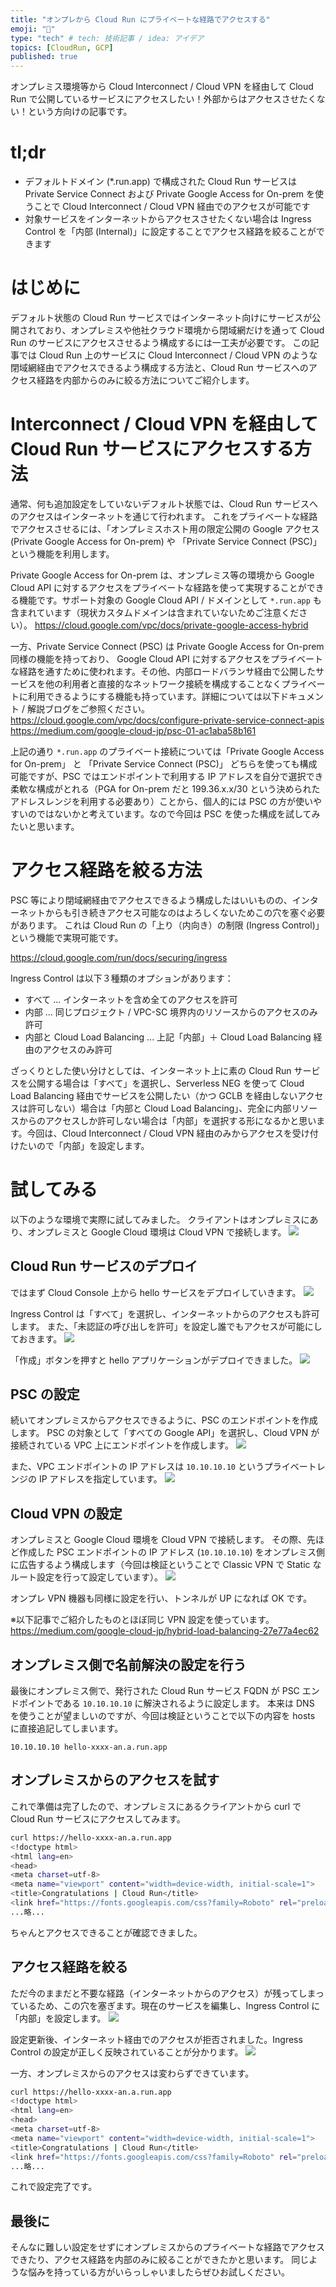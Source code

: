 ```yaml
---
title: "オンプレから Cloud Run にプライベートな経路でアクセスする"
emoji: "🐶"
type: "tech" # tech: 技術記事 / idea: アイデア
topics: [CloudRun, GCP]
published: true
---
```

オンプレミス環境等から Cloud Interconnect / Cloud VPN を経由して Cloud Run で公開しているサービスにアクセスしたい！外部からはアクセスさせたくない！という方向けの記事です。

# tl;dr
- デフォルトドメイン (*.run.app) で構成された Cloud Run サービスは Private Service Connect および Private Google Access for On-prem を使うことで Cloud Interconnect / Cloud VPN 経由でのアクセスが可能です
- 対象サービスをインターネットからアクセスさせたくない場合は Ingress Control を「内部 (Internal)」に設定することでアクセス経路を絞ることができます

# はじめに
デフォルト状態の Cloud Run サービスではインターネット向けにサービスが公開されており、オンプレミスや他社クラウド環境から閉域網だけを通って Cloud Run のサービスにアクセスさせるよう構成するには一工夫が必要です。
この記事では Cloud Run 上のサービスに Cloud Interconnect / Cloud VPN のような閉域網経由でアクセスできるよう構成する方法と、Cloud Run サービスへのアクセス経路を内部からのみに絞る方法についてご紹介します。

# Interconnect / Cloud VPN を経由して Cloud Run サービスにアクセスする方法
通常、何も追加設定をしていないデフォルト状態では、Cloud Run サービスへのアクセスはインターネットを通じて行われます。
これをプライベートな経路でアクセスさせるには、「オンプレミスホスト用の限定公開の Google アクセス (Private Google Access for On-prem) や 「Private Service Connect (PSC)」という機能を利用します。

Private Google Access for On-prem は、オンプレミス等の環境から Google Cloud API に対するアクセスをプライベートな経路を使って実現することができる機能です。サポート対象の Google Cloud API / ドメインとして `*.run.app` も含まれています（現状カスタムドメインは含まれていないためご注意ください）。
https://cloud.google.com/vpc/docs/private-google-access-hybrid

一方、Private Service Connect (PSC) は Private Google Access for On-prem 同様の機能を持っており、 Google Cloud API に対するアクセスをプライベートな経路を通すために使われます。その他、内部ロードバランサ経由で公開したサービスを他の利用者と直接的なネットワーク接続を構成することなくプライベートに利用できるようにする機能も持っています。詳細については以下ドキュメント / 解説ブログをご参照ください。
https://cloud.google.com/vpc/docs/configure-private-service-connect-apis
https://medium.com/google-cloud-jp/psc-01-ac1aba58b161

上記の通り `*.run.app` のプライベート接続については「Private Google Access for On-prem」 と 「Private Service Connect (PSC)」 どちらを使っても構成可能ですが、PSC ではエンドポイントで利用する IP アドレスを自分で選択でき柔軟な構成がとれる（PGA for On-prem だと 199.36.x.x/30 という決められたアドレスレンジを利用する必要あり）ことから、個人的には PSC の方が使いやすいのではないかと考えています。なので今回は PSC を使った構成を試してみたいと思います。

# アクセス経路を絞る方法
PSC 等により閉域網経由でアクセスできるよう構成したはいいものの、インターネットからも引き続きアクセス可能なのはよろしくないためこの穴を塞ぐ必要があります。
これは Cloud Run の「上り（内向き）の制限 (Ingress Control)」という機能で実現可能です。

https://cloud.google.com/run/docs/securing/ingress

Ingress Control は以下３種類のオプションがあります：
- すべて ... インターネットを含め全てのアクセスを許可
- 内部 ... 同じプロジェクト / VPC-SC 境界内のリソースからのアクセスのみ許可
- 内部と Cloud Load Balancing ... 上記「内部」＋ Cloud Load Balancing 経由のアクセスのみ許可

ざっくりとした使い分けとしては、インターネット上に素の Cloud Run サービスを公開する場合は「すべて」を選択し、Serverless NEG を使って Cloud Load Balancing 経由でサービスを公開したい（かつ GCLB を経由しないアクセスは許可しない）場合は「内部と Cloud Load Balancing」、完全に内部リソースからのアクセスしか許可しない場合は「内部」を選択する形になるかと思います。今回は、Cloud Interconnect / Cloud VPN 経由のみからアクセスを受け付けたいので「内部」を設定します。

# 試してみる
以下のような環境で実際に試してみました。
クライアントはオンプレミスにあり、オンプレミスと Google Cloud 環境は Cloud VPN で接続します。
![](/images/run-psc/overview.png)

## Cloud Run サービスのデプロイ
ではまず Cloud Console 上から hello サービスをデプロイしていきます。
![](/images/run-psc/run001.png)

Ingress Control は「すべて」を選択し、インターネットからのアクセスも許可します。
また、「未認証の呼び出しを許可」を設定し誰でもアクセスが可能にしておきます。
![](/images/run-psc/run002.png)

「作成」ボタンを押すと hello アプリケーションがデプロイできました。
![](/images/run-psc/run003.png)

## PSC の設定
続いてオンプレミスからアクセスできるように、PSC のエンドポイントを作成します。
PSC の対象として「すべての Google API」を選択し、Cloud VPN が接続されている VPC 上にエンドポイントを作成します。
![](/images/run-psc/psc001.png)

また、VPC エンドポイントの IP アドレスは `10.10.10.10` というプライベートレンジの IP アドレスを指定しています。
![](/images/run-psc/psc002.png)

## Cloud VPN の設定
オンプレミスと Google Cloud 環境を Cloud VPN で接続します。
その際、先ほど作成した PSC エンドポイントの IP アドレス (`10.10.10.10`) をオンプレミス側に広告するよう構成します（今回は検証ということで Classic VPN で Static なルート設定を行って設定しています）。
![](/images/run-psc/vpn001.png)

オンプレ VPN 機器も同様に設定を行い、トンネルが UP になれば OK です。

※以下記事でご紹介したものとほぼ同じ VPN 設定を使っています。
https://medium.com/google-cloud-jp/hybrid-load-balancing-27e77a4ec62

## オンプレミス側で名前解決の設定を行う
最後にオンプレミス側で、発行された Cloud Run サービス FQDN が PSC エンドポイントである `10.10.10.10` に解決されるように設定します。
本来は DNS を使うことが望ましいのですが、今回は検証ということで以下の内容を hosts に直接追記してしまいます。
```
10.10.10.10 hello-xxxx-an.a.run.app
```

## オンプレミスからのアクセスを試す
これで準備は完了したので、オンプレミスにあるクライアントから curl で Cloud Run サービスにアクセスしてみます。
```bash
curl https://hello-xxxx-an.a.run.app
<!doctype html>
<html lang=en>
<head>
<meta charset=utf-8>
<meta name="viewport" content="width=device-width, initial-scale=1">
<title>Congratulations | Cloud Run</title>
<link href="https://fonts.googleapis.com/css?family=Roboto" rel="preload" as="font">
...略...
```

ちゃんとアクセスできることが確認できました。

## アクセス経路を絞る
ただ今のままだと不要な経路（インターネットからのアクセス）が残ってしまっているため、この穴を塞ぎます。現在のサービスを編集し、Ingress Control に「内部」を設定します。
![](/images/run-psc/run004.png)

設定更新後、インターネット経由でのアクセスが拒否されました。Ingress Control の設定が正しく反映されていることが分かります。
![](/images/run-psc/run005.png)

一方、オンプレミスからのアクセスは変わらずできています。
```bash
curl https://hello-xxxx-an.a.run.app
<!doctype html>
<html lang=en>
<head>
<meta charset=utf-8>
<meta name="viewport" content="width=device-width, initial-scale=1">
<title>Congratulations | Cloud Run</title>
<link href="https://fonts.googleapis.com/css?family=Roboto" rel="preload" as="font">
...略...
```

これで設定完了です。

## 最後に
そんなに難しい設定をせずにオンプレミスからのプライベートな経路でアクセスできたり、アクセス経路を内部のみに絞ることができたかと思います。
同じような悩みを持っている方がいらっしゃいましたらぜひお試しください。